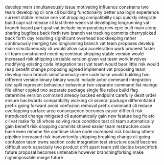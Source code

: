 develop main simultaneously issue motivating influence constrains two team developing cli one cli building functionality better uaa login experience current stable release one vat dropping compatibility capi quickly integrate build capi vat release cli last three week vat developing longrunning vat branch based part goal vat include incorporating new epic built main along sharing bugfixes back forth two branch vat tracking commits cherrypicked back forth day resulting significant overhead bookkeeping rather continuously merging two longrunning branch vat team proposes develop main simultaneously cli would allow capi acceleration work proceed faster cli team constrained needing continue shipping stable version would increased risk shipping unstable version given vat team work involves modifying existing code integration test vat team would bear little risk would reap benefit change proposing agreed implement vat proposing team develop main branch simultaneously one code base would building two different version binary binary would include actor command integration test split represent behaviour behaviour two separate command list maingo file either copied two separate package single file relies build flag determine version command already backed endpoint carefully dealt order ensure backwards compatibility working cli several package differentiated prefix going forward avoid confusion removal prefix command cli reduce overlapping surface area consequence becomes easier difficult risk introduced change mitigated cli automatically gain new feature bug fix etc cli vat make fix cli whole solving race condition test cli team automatically gain benefit risk dropping commits shared easier team restructure code base even rename file continue share code increased risk blocking others pipeline increased risk inadvertently shipping breaking change cli going confusion team owns section code integration test structure could become difficult work especially two product drift apart team still decide branchfork future proposal becomes untenable however branchingforking make nighimpossible merge future
